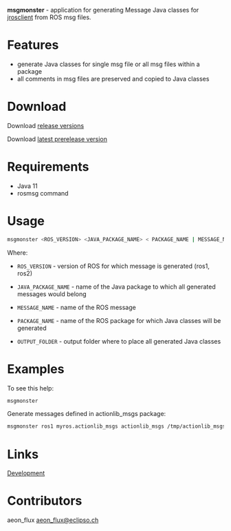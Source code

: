 **msgmonster** - application for generating Message Java classes for [jrosclient](https://github.com/lambdaprime/jrosclient) from ROS msg files.

# Features

- generate Java classes for single msg file or all msg files within a package
- all comments in msg files are preserved and copied to Java classes

# Download

Download [release versions](https://github.com/pinorobotics/msgmonster/releases)

Download [latest prerelease version](https://github.com/pinorobotics/msgmonster/tree/main/msgmonster/release)

# Requirements

- Java 11
- rosmsg command

# Usage

```bash
msgmonster <ROS_VERSION> <JAVA_PACKAGE_NAME> < PACKAGE_NAME | MESSAGE_NAME > <OUTPUT_FOLDER>
```

Where: 

- `ROS_VERSION` - version of ROS for which message is generated (ros1, ros2)

- `JAVA_PACKAGE_NAME` - name of the Java package to which all generated messages would belong

- `MESSAGE_NAME` - name of the ROS message

- `PACKAGE_NAME` - name of the ROS package for which Java classes will be generated

- `OUTPUT_FOLDER` - output folder where to place all generated Java classes

# Examples

To see this help:

``` bash
msgmonster
```
Generate messages defined in actionlib_msgs package:

``` bash
msgmonster ros1 myros.actionlib_msgs actionlib_msgs /tmp/actionlib_msgs
```

# Links

[Development](DEVELOPMENT.md)

# Contributors

aeon_flux <aeon_flux@eclipso.ch>
